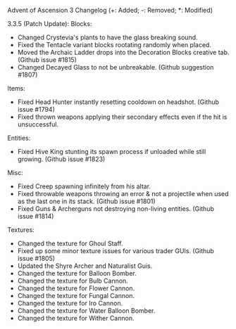 Advent of Ascension 3 Changelog
(+: Added; -: Removed; *: Modified)

3.3.5 (Patch Update):
Blocks:
* Changed Crystevia's plants to have the glass breaking sound.
* Fixed the Tentacle variant blocks rootating randomly when placed.
* Moved the Archaic Ladder drops into the Decoration Blocks creative tab. (Github issue #1815)
* Changed Decayed Glass to not be unbreakable. (Github suggestion #1807)

Items:
* Fixed Head Hunter instantly resetting cooldown on headshot. (Github issue #1794)
* Fixed thrown weapons applying their secondary effects even if the hit is unsuccessful.

Entities:
* Fixed Hive King stunting its spawn process if unloaded while still growing. (Github issue #1823)

Misc:
* Fixed Creep spawning infinitely from his altar.
* Fixed throwable weapons throwing an error & not a projectile when used as the last one in its stack. (Github issue #1801)
* Fixed Guns & Archerguns not destroying non-living entities. (Github issue #1814)

Textures:
* Changed the texture for Ghoul Staff.
* Fixed up some minor texture issues for various trader GUIs. (Github issue #1805)
* Updated the Shyre Archer and Naturalist Guis.
* Changed the texture for Balloon Bomber.
* Changed the texture for Bulb Cannon.
* Changed the texture for Flower Cannon.
* Changed the texture for Fungal Cannon.
* Changed the texture for Iro Cannon.
* Changed the texture for Water Balloon Bomber.
* Changed the texture for Wither Cannon.
